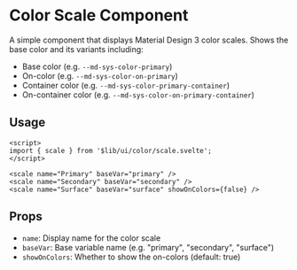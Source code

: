 # Color Scale Component

A simple component that displays Material Design 3 color scales. Shows the base color and its variants including:

- Base color (e.g. `--md-sys-color-primary`)
- On-color (e.g. `--md-sys-color-on-primary`) 
- Container color (e.g. `--md-sys-color-primary-container`)
- On-container color (e.g. `--md-sys-color-on-primary-container`)

## Usage

```svelte
<script>
import { scale } from '$lib/ui/color/scale.svelte';
</script>

<scale name="Primary" baseVar="primary" />
<scale name="Secondary" baseVar="secondary" />
<scale name="Surface" baseVar="surface" showOnColors={false} />
```

## Props

- `name`: Display name for the color scale
- `baseVar`: Base variable name (e.g. "primary", "secondary", "surface")
- `showOnColors`: Whether to show the on-colors (default: true) 